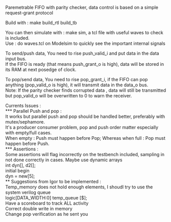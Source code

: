 Paremetrable FIFO with parity checker, data control is based on a simple request-grant protocol   

Build with : make build_rtl build_tb   

You can then simulate with : make sim, a tcl file with useful waves to check is included.   
Use : do waves.tcl on Modelsim to quickly see the important internal signals    


To send/push data, You need to rise push_valid_i and put data in the data input bus.   
If the FIFO is ready (that means push_grant_o is high), data will be stored in its RAM at next posedge of clock.   

To pop/send data, You need to rise pop_grant_i, if the FIFO can pop anything (pop_valid_o is high), it will transmit data in the data_o bus.   
Note: If the parity checker finds corrupted data , data will still be transmitted but pop_valid_o will be overwritten to 0 to warn the receiver.   



Currents Issues :   
*** Parallel Push and pop :  
It works but parallel push and pop should be handled better, preferably with mutex/sephamore.   
It's a producer consumer problem, pop and push order matter especially with empty/full cases.   
When empty : Push must happen before Pop; Whereas when full : Pop must happen before Push.   
*** Assertions :   
Some assertions will flag incorrectly on the testbench included, sampling in not done correctly in cases.
Maybe use dynamic arrays   
int dyn[], d2[];  
initial begin  
dyn = new[5];  
** Suggestions from Igor to be implemented :    
Temp_memory does not hold enough elements, I shoudl try to use the system verilog queue   
logic[DATA_WIDTH:0] temp_queue [$];   
Have a scoreboard to track ALL activity   
Correct double write in memory   
Change pop verification as he sent you   
